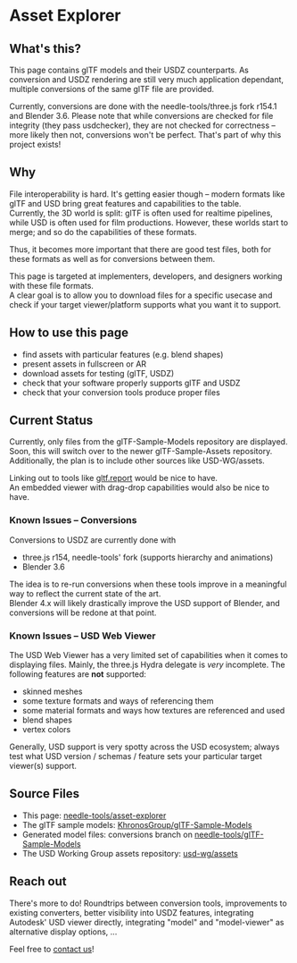 # Asset Explorer

## What's this?

This page contains glTF models and their USDZ counterparts. As conversion and USDZ rendering are still very much application dependant, multiple conversions of the same glTF file are provided.

Currently, conversions are done with the needle-tools/three.js fork r154.1 and Blender 3.6. Please note that while conversions are checked for file integrity (they pass usdchecker), they are not checked for correctness – more likely then not, conversions won't be perfect. That's part of why this project exists! 

## Why

File interoperability is hard. It's getting easier though – modern formats like glTF and USD bring great features and capabilities to the table.  
Currently, the 3D world is split: glTF is often used for realtime pipelines, while USD is often used for film productions. However, these worlds start to merge; and so do the capabilities of these formats.  

Thus, it becomes more important that there are good test files, both for these formats as well as for conversions between them.  

This page is targeted at implementers, developers, and designers working with these file formats.  
A clear goal is to allow you to download files for a specific usecase and check if your target viewer/platform supports what you want it to support.  

## How to use this page

- find assets with particular features (e.g. blend shapes)
- present assets in fullscreen or AR
- download assets for testing (glTF, USDZ)
- check that your software properly supports glTF and USDZ
- check that your conversion tools produce proper files

## Current Status

Currently, only files from the glTF-Sample-Models repository are displayed. 
Soon, this will switch over to the newer glTF-Sample-Assets repository.  
Additionally, the plan is to include other sources like USD-WG/assets.  

Linking out to tools like [gltf.report](https://gltf.report) would be nice to have.  
An embedded viewer with drag-drop capabilities would also be nice to have.  

### Known Issues – Conversions

Conversions to USDZ are currently done with
- three.js r154, needle-tools' fork (supports hierarchy and animations)
- Blender 3.6

The idea is to re-run conversions when these tools improve in a meaningful way to reflect the current state of the art.  
Blender 4.x will likely drastically improve the USD support of Blender, and conversions will be redone at that point.  

### Known Issues – USD Web Viewer

The USD Web Viewer has a very limited set of capabilities when it comes to displaying files. Mainly, the three.js Hydra delegate is _very_ incomplete. The following features are **not** supported:  
- skinned meshes
- some texture formats and ways of referencing them
- some material formats and ways how textures are referenced and used
- blend shapes
- vertex colors

Generally, USD support is very spotty across the USD ecosystem; always test what USD version / schemas / feature sets your particular target viewer(s) support. 

## Source Files

- This page: <a href="https://github.com/needle-tools/asset-explorer" target="_blank">needle-tools/asset-explorer</a>  
- The glTF sample models: <a href="https://github.com/KhronosGroup/glTF-Sample-Models" target="_blank">KhronosGroup/glTF-Sample-Models</a>  
- Generated model files: conversions branch on <a href="https://github.com/needle-tools/glTF-Sample-Models/tree/conversions/2.0" target="_blank">needle-tools/glTF-Sample-Models</a>  
- The USD Working Group assets repository: <a href="https://github.com/usd-wg/assets/" target="_blank">usd-wg/assets</a>  

## Reach out

There's more to do! Roundtrips between conversion tools, improvements to existing converters, better visibility into USDZ features, integrating Autodesk' USD viewer directly, integrating "model" and "model-viewer" as alternative display options, ...  

Feel free to <a href="mailto:hi@needle.tools">contact us</a>!
